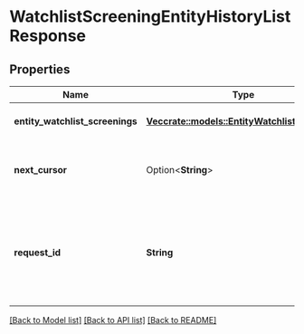 # WatchlistScreeningEntityHistoryListResponse

## Properties

Name | Type | Description | Notes
------------ | ------------- | ------------- | -------------
**entity_watchlist_screenings** | [**Vec<crate::models::EntityWatchlistScreening>**](EntityWatchlistScreening.md) | List of entity watchlist screening | 
**next_cursor** | Option<**String**> | An identifier that determines which page of results you receive. | 
**request_id** | **String** | A unique identifier for the request, which can be used for troubleshooting. This identifier, like all Plaid identifiers, is case sensitive. | 

[[Back to Model list]](../README.md#documentation-for-models) [[Back to API list]](../README.md#documentation-for-api-endpoints) [[Back to README]](../README.md)


